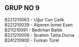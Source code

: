 GRUP NO 9 
---------------------------
B221210063 - Uğur Can Çelik <br/>
B221210039 - Alperen İsmet Esen <br/>
B211210091 - Bedirhan Baltık <br/>
B221210006 - İbrahim Talha Durna <br/>
B241210900 - Furkan Türel <br/>
